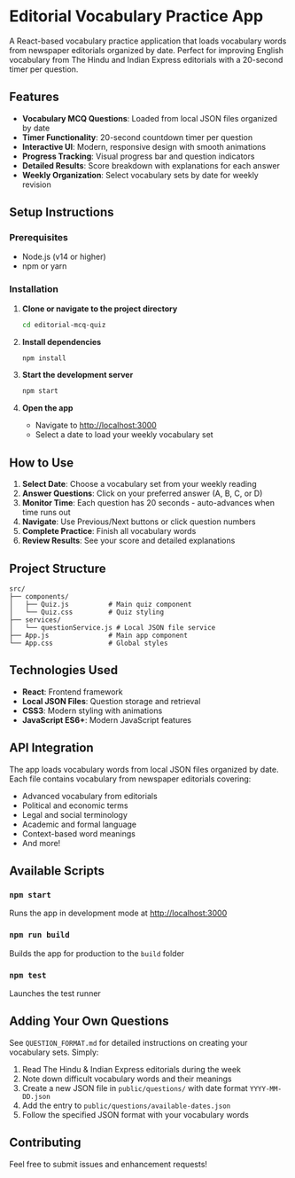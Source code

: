 # Editorial Vocabulary Practice App

A React-based vocabulary practice application that loads vocabulary words from newspaper editorials organized by date. Perfect for improving English vocabulary from The Hindu and Indian Express editorials with a 20-second timer per question.

## Features

- **Vocabulary MCQ Questions**: Loaded from local JSON files organized by date
- **Timer Functionality**: 20-second countdown timer per question
- **Interactive UI**: Modern, responsive design with smooth animations
- **Progress Tracking**: Visual progress bar and question indicators
- **Detailed Results**: Score breakdown with explanations for each answer
- **Weekly Organization**: Select vocabulary sets by date for weekly revision

## Setup Instructions

### Prerequisites
- Node.js (v14 or higher)
- npm or yarn

### Installation

1. **Clone or navigate to the project directory**
   ```bash
   cd editorial-mcq-quiz
   ```

2. **Install dependencies**
   ```bash
   npm install
   ```

3. **Start the development server**
   ```bash
   npm start
   ```

4. **Open the app**
   - Navigate to [http://localhost:3000](http://localhost:3000)
   - Select a date to load your weekly vocabulary set

## How to Use

1. **Select Date**: Choose a vocabulary set from your weekly reading
2. **Answer Questions**: Click on your preferred answer (A, B, C, or D)
3. **Monitor Time**: Each question has 20 seconds - auto-advances when time runs out
4. **Navigate**: Use Previous/Next buttons or click question numbers
5. **Complete Practice**: Finish all vocabulary words
6. **Review Results**: See your score and detailed explanations

## Project Structure

```
src/
├── components/
│   ├── Quiz.js          # Main quiz component
│   └── Quiz.css         # Quiz styling
├── services/
│   └── questionService.js # Local JSON file service
├── App.js               # Main app component
└── App.css              # Global styles
```

## Technologies Used

- **React**: Frontend framework
- **Local JSON Files**: Question storage and retrieval
- **CSS3**: Modern styling with animations
- **JavaScript ES6+**: Modern JavaScript features

## API Integration

The app loads vocabulary words from local JSON files organized by date. Each file contains vocabulary from newspaper editorials covering:

- Advanced vocabulary from editorials
- Political and economic terms
- Legal and social terminology
- Academic and formal language
- Context-based word meanings
- And more!

## Available Scripts

### `npm start`
Runs the app in development mode at [http://localhost:3000](http://localhost:3000)

### `npm run build`
Builds the app for production to the `build` folder

### `npm test`
Launches the test runner

## Adding Your Own Questions

See `QUESTION_FORMAT.md` for detailed instructions on creating your vocabulary sets. Simply:

1. Read The Hindu & Indian Express editorials during the week
2. Note down difficult vocabulary words and their meanings
3. Create a new JSON file in `public/questions/` with date format `YYYY-MM-DD.json`
4. Add the entry to `public/questions/available-dates.json`
5. Follow the specified JSON format with your vocabulary words

## Contributing

Feel free to submit issues and enhancement requests!
